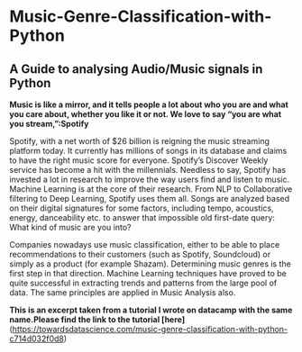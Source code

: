 # Music-Genre-Classification-with-Python
## A Guide to analysing Audio/Music signals in Python

__Music is like a mirror, and it tells people a lot about who you are and what you care about, whether you like it or not. We love to say “you are what you stream,”:Spotify__

Spotify, with a net worth of $26 billion is reigning the music streaming platform today. It currently has millions of songs in its database and claims to have the right music score for everyone. Spotify’s Discover Weekly service has become a hit with the millennials. Needless to say, Spotify has invested a lot in research to improve the way users find and listen to music. Machine Learning is at the core of their research. From NLP to Collaborative filtering to Deep Learning, Spotify uses them all. Songs are analyzed based on their digital signatures for some factors, including tempo, acoustics, energy, danceability etc. to answer that impossible old first-date query: What kind of music are you into?

Companies nowadays use music classification, either to be able to place recommendations to their customers (such as Spotify, Soundcloud) or simply as a product (for example Shazam). Determining music genres is the first step in that direction. Machine Learning techniques have proved to be quite successful in extracting trends and patterns from the large pool of data. The same principles are applied in Music Analysis also.

**This is an excerpt taken from a tutorial I wrote on datacamp with the same name.Please find the link to the tutorial [here]**(https://towardsdatascience.com/music-genre-classification-with-python-c714d032f0d8)
